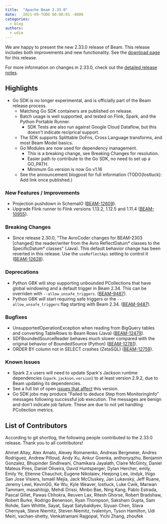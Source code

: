 ```yaml
---
title:  "Apache Beam 2.33.0"
date:   2021-09-TODO 00:00:01 -0800
categories:
  - blog
authors:
  - udim
---
```


<!--
Licensed under the Apache License, Version 2.0 (the "License");
you may not use this file except in compliance with the License.
You may obtain a copy of the License at
http://www.apache.org/licenses/LICENSE-2.0
Unless required by applicable law or agreed to in writing, software
distributed under the License is distributed on an "AS IS" BASIS,
WITHOUT WARRANTIES OR CONDITIONS OF ANY KIND, either express or implied.
See the License for the specific language governing permissions and
limitations under the License.
-->

We are happy to present the new 2.33.0 release of Beam.
This release includes both improvements and new functionality.
See the [download page](/get-started/downloads/#2330-2021-09-TODO) for this release.

<!--more-->

For more information on changes in 2.33.0, check out the [detailed release
notes](https://issues.apache.org/jira/secure/ReleaseNote.jspa?projectId=12319527&version=12350404).

## Highlights

* Go SDK is no longer experimental, and is officially part of the Beam release process.
  * Matching Go SDK containers are published on release.
  * Batch usage is well supported, and tested on Flink, Spark, and the Python Portable Runner.
    * SDK Tests are also run against Google Cloud Dataflow, but this doesn't indicate reciprical support.
  * The SDK supports Splittable DoFns, Cross Language transforms, and most Beam Model basics.
  * Go Modules are now used for dependency management.
    * This is a breaking change, see Breaking Changes for resolution.
    * Easier path to contribute to the Go SDK, no need to set up a GO\_PATH.
    * Minimum Go version is now Go v1.16
  * See the announcement blogpost for full information (TODO(lostluck): Add link once published.)

<!--
{$TOPICS e.g.:}
### I/Os
* Support for X source added (Java) ([BEAM-X](https://issues.apache.org/jira/browse/BEAM-X)).
{$TOPICS}
-->

### New Features / Improvements

* Projection pushdown in SchemaIO ([BEAM-12609](https://issues.apache.org/jira/browse/BEAM-12609)).
* Upgrade Flink runner to Flink versions 1.13.2, 1.12.5 and 1.11.4 ([BEAM-10955](https://issues.apache.org/jira/browse/BEAM-10955)).

### Breaking Changes

* Since release 2.30.0, "The AvroCoder changes for BEAM-2303 \[changed\] the reader/writer from the Avro ReflectDatum* classes to the SpecificDatum* classes" (Java). This default behavior change has been reverted in this release. Use the `useReflectApi` setting to control it ([BEAM-12628](https://issues.apache.org/jira/browse/BEAM-12628)).

### Deprecations

* Python GBK will stop supporting unbounded PCollections that have global windowing and a default trigger in Beam 2.34. This can be overriden with `--allow_unsafe_triggers`. ([BEAM-9487](https://issues.apache.org/jira/browse/BEAM-9487)).
* Python GBK will start requiring safe triggers or the `--allow_unsafe_triggers` flag starting with Beam 2.34. ([BEAM-9487](https://issues.apache.org/jira/browse/BEAM-9487)).

### Bugfixes

* UnsupportedOperationException when reading from BigQuery tables and converting
  TableRows to Beam Rows (Java)
  ([BEAM-12479](https://issues.apache.org/jira/browse/BEAM-12479)).
* SDFBoundedSourceReader behaves much slower compared with the original behavior
  of BoundedSource (Python)
  ([BEAM-12781](https://issues.apache.org/jira/browse/BEAM-12781)).
* ORDER BY column not in SELECT crashes (ZetaSQL)
  ([BEAM-12759](https://issues.apache.org/jira/browse/BEAM-12759)).

### Known Issues

* Spark 2.x users will need to update Spark's Jackson runtime dependencies (`spark.jackson.version`) to at least version 2.9.2, due to Beam updating its dependencies.
* See a full list of open [issues that affect](https://issues.apache.org/jira/issues/?jql=project%20%3D%20BEAM%20AND%20affectedVersion%20%3D%202.33.0%20ORDER%20BY%20priority%20DESC%2C%20updated%20DESC) this version.
* Go SDK jobs may produce "Failed to deduce Step from MonitoringInfo" messages following successful job execution. The messages are benign and don't indicate job failure. These are due to not yet handling PCollection metrics. 

## List of Contributors

According to git shortlog, the following people contributed to the 2.33.0 release. Thank you to all contributors!

Ahmet Altay,
Alex Amato,
Alexey Romanenko,
Andreas Bergmeier,
Andres Rodriguez,
Andrew Pilloud,
Andy Xu,
Ankur Goenka,
anthonyqzhu,
Benjamin Gonzalez,
Bhupinder Sindhwani,
Chamikara Jayalath,
Claire McGinty,
Daniel Mateus Pires,
Daniel Oliveira,
David Huntsperger,
Dylan Hercher,
emily,
Emily Ye,
Etienne Chauchot,
Eugene Nikolaiev,
Heejong Lee,
iindyk,
Iñigo San Jose Visiers,
Ismaël Mejía,
Jack McCluskey,
Jan Lukavský,
Jeff Ruane,
Jeremy Lewi,
KevinGG,
Ke Wu,
Kyle Weaver,
lostluck,
Luke Cwik,
Marwan Tammam,
masahitojp,
Mehdi Drissi,
Minbo Bae,
Ning Kang,
Pablo Estrada,
Pascal Gillet,
Pawas Chhokra,
Reuven Lax,
Ritesh Ghorse,
Robert Bradshaw,
Robert Burke,
Rodrigo Benenson,
Ryan Thompson,
Saksham Gupta,
Sam Rohde,
Sam Whittle,
Sayat,
Sayat Satybaldiyev,
Siyuan Chen,
Slava Chernyak,
Steve Niemitz,
Steven Niemitz,
tvalentyn,
Tyson Hamilton,
Udi Meiri,
vachan-shetty,
Venkatramani Rajgopal,
Yichi Zhang,
zhoufek

